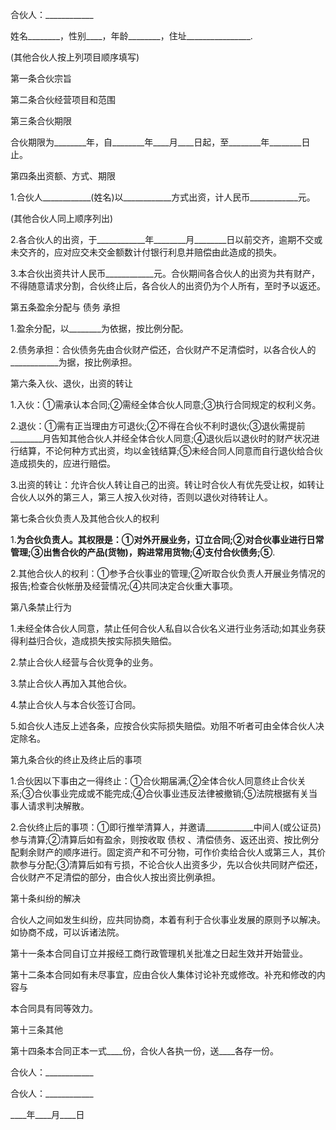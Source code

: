 
 


合伙人：____________


姓名________，性别____，年龄________，住址________________.


(其他合伙人按上列项目顺序填写)


第一条合伙宗旨


第二条合伙经营项目和范围


第三条合伙期限


合伙期限为________年，自________年____月____日起，至________年________日止。


第四条出资额、方式、期限


1.合伙人____________(姓名)以____________方式出资，计人民币____________元。


(其他合伙人同上顺序列出)


2.各合伙人的出资，于____________年________月________日以前交齐，逾期不交或未交齐的，应对应交未交金额数计付银行利息并赔偿由此造成的损失。


3.本合伙出资共计人民币____________元。合伙期间各合伙人的出资为共有财产，不得随意请求分割，合伙终止后，各合伙人的出资仍为个人所有，至时予以返还。


第五条盈余分配与
债务
承担


1.盈余分配，以________为依据，按比例分配。


2.债务承担：合伙债务先由合伙财产偿还，合伙财产不足清偿时，以各合伙人的____________为据，按比例承担。


第六条入伙、退伙，出资的转让


1.入伙：①需承认本合同;②需经全体合伙人同意;③执行合同规定的权利义务。


2.退伙：①需有正当理由方可退伙;②不得在合伙不利时退伙;③退伙需提前________月告知其他合伙人并经全体合伙人同意;④退伙后以退伙时的财产状况进行结算，不论何种方式出资，均以金钱结算;⑤未经合同人同意而自行退伙给合伙造成损失的，应进行赔偿。


3.出资的转让：允许合伙人转让自己的出资。转让时合伙人有优先受让权，如转让合伙人以外的第三人，第三人按入伙对待，否则以退伙对待转让人。


第七条合伙负责人及其他合伙人的权利


1.____________为合伙负责人。其权限是：①对外开展业务，订立合同;②对合伙事业进行日常管理;③出售合伙的产品(货物)，购进常用货物;④支付合伙债务;⑤____________.


2.其他合伙人的权利：①参予合伙事业的管理;②听取合伙负责人开展业务情况的报告;检查合伙帐册及经营情况;④共同决定合伙重大事项。


第八条禁止行为


1.未经全体合伙人同意，禁止任何合伙人私自以合伙名义进行业务活动;如其业务获得利益归合伙，造成损失按实际损失赔偿。


2.禁止合伙人经营与合伙竞争的业务。


3.禁止合伙人再加入其他合伙。


4.禁止合伙人与本合伙签订合同。


5.如合伙人违反上述各条，应按合伙实际损失赔偿。劝阻不听者可由全体合伙人决定除名。


第九条合伙的终止及终止后的事项


1.合伙因以下事由之一得终止：①合伙期届满;②全体合伙人同意终止合伙关系;③合伙事业完成或不能完成;④合伙事业违反法律被撤销;⑤法院根据有关当事人请求判决解散。


2.合伙终止后的事项：①即行推举清算人，并邀请____________中间人(或公证员)参与清算;②清算后如有盈余，则按收取
债权
、清偿债务、返还出资、按比例分配剩余财产的顺序进行。固定资产和不可分物，可作价卖给合伙人或第三人，其价款参与分配;③清算后如有亏损，不论合伙人出资多少，先以合伙共同财产偿还，合伙财产不足清偿的部分，由合伙人按出资比例承担。


第十条纠纷的解决


合伙人之间如发生纠纷，应共同协商，本着有利于合伙事业发展的原则予以解决。如协商不成，可以诉诸法院。


第十一条本合同自订立并报经工商行政管理机关批准之日起生效并开始营业。


第十二条本合同如有未尽事宜，应由合伙人集体讨论补充或修改。补充和修改的内容与


本合同具有同等效力。


第十三条其他


第十四条本合同正本一式____份，合伙人各执一份，送____各存一份。


合伙人：____________


合伙人：____________


____年____月____日
 


 

 
 
 
 
 
  


  
 

  


  


  
 
 
 
 

